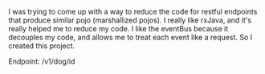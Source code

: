 I was trying to come up with a way to  reduce the code for restful endpoints that produce similar pojo (marshallized pojos).
I really like rxJava, and it's really helped me to reduce my code.  I like the eventBus because it decouples my code, and allows me to treat each event like a request. So I created this project.

Endpoint: /v1/dog/id

